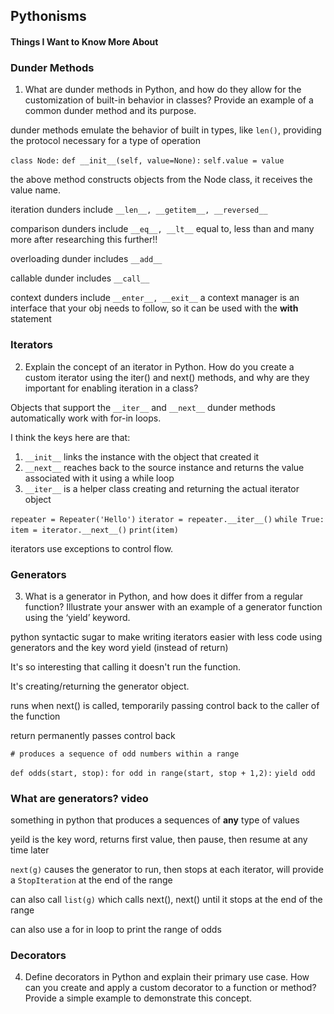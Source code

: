 ## Pythonisms

#### Things I Want to Know More About

### Dunder Methods

1. What are dunder methods in Python, and how do they allow for the customization of built-in behavior in classes? Provide an example of a common dunder method and its purpose.

dunder methods emulate the behavior of built in types, like `len()`, providing the protocol necessary for a type of operation

`class Node:`
`def __init__(self, value=None):`
    `self.value = value`

the above method constructs objects from the Node class, it receives the value name. 

iteration dunders include `__len__, __getitem__, __reversed__`

comparison dunders include `__eq__, __lt__` equal to, less than and many more after researching this further!!

overloading dunder includes `__add__`

callable dunder includes `__call__`

context dunders include `__enter__, __exit__` a context manager is an interface that your obj needs to follow, so it can be used with the **with** statement

### Iterators

2. Explain the concept of an iterator in Python. How do you create a custom iterator using the iter() and next() methods, and why are they important for enabling iteration in a class?

Objects that support the `__iter__` and `__next__` dunder methods automatically work with for-in loops.

I think the keys here are that: 

1. `__init__` links the instance with the object that created it
2. `__next__` reaches back to the source instance and returns the value associated with it using a while loop
3. `__iter__` is a helper class creating and returning the actual iterator object

`repeater = Repeater('Hello')`
`iterator = repeater.__iter__()`
`while True:`
    `item = iterator.__next__()`
    `print(item)`

iterators use exceptions to control flow. 

### Generators

3. What is a generator in Python, and how does it differ from a regular function? Illustrate your answer with an example of a generator function using the ‘yield’ keyword.

python syntactic sugar to make writing iterators easier with less code using generators and the key word yield (instead of return)

It's so interesting that calling it doesn't run the function. 

It's creating/returning the generator object. 

runs when next() is called, temporarily passing control back to the caller of the function

return permanently passes control back


`# produces a sequence of odd numbers within a range`

`def odds(start, stop):`
    `for odd in range(start, stop + 1,2):`
        `yield odd`

### What are generators? video

something in python that produces a sequences of **any** type of values

yeild is the key word, returns first value, then pause, then resume at any time later

`next(g)` causes the generator to run, then stops at each iterator, will provide a `StopIteration` at the end of the range

can also call `list(g)` which calls next(), next() until it stops at the end of the range

can also use a for in loop to print the range of odds

### Decorators

4. Define decorators in Python and explain their primary use case. How can you create and apply a custom decorator to a function or method? Provide a simple example to demonstrate this concept.
